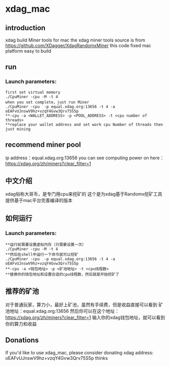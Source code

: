 # xdag_mac
## introduction
xdag  build  Miner tools for mac
the xdag miner tools  source is from https://github.com/XDagger/XdagRandomxMiner
this code fixed mac platform easy to build
## run
### Launch parameters:
	first set virtual memory
	./CpuMiner -cpu -M -t 4
	when you set complete，just run Miner
	./CpuMiner -cpu  -p equal.xdag.org:13656 -t 4 -a oEAFvUJnswV9hz+vzqY4Gvw3Qrv75S5p
	**-cpu -a <WALLET_ADDRESS> -p <POOL_ADDRESS> -t <cpu number of threads> 
	**replace your wallet address and set work cpu Number of threads then just mining
## recommend miner pool 
ip address：equal.xdag.org:13656
you can see computing power on here：https://xdag.org/zh/miners?clear_filter=1
## 中文介绍
xdag俗称大哥币，是专门用cpu来挖矿的
这个是为xdag基于Randomx挖矿工具提供基于mac平台完善编译的版本
## 如何运行
### Launch parameters:
	**运行前需要设置虚拟内存（只需要设置一次）
	./CpuMiner -cpu -M -t 4
	**然后在shell中运行一下命令就可以挖矿
	./CpuMiner -cpu  -p equal.xdag.org:13656 -t 4 -a oEAFvUJnswV9hz+vzqY4Gvw3Qrv75S5p
	**-cpu -a <钱包地址> -p <矿池地址> -t <cpu线程数> 
	**替换你的钱包地址和设置合适的cpu线程数，然后就是开始挖矿了
## 推荐的矿池
对于普通玩家，算力小，最好上矿池，虽然有手续费，但是收益直接可以看到
矿池地址：equal.xdag.org:13656
然后你可以在这个地址：https://xdag.org/zh/miners?clear_filter=1
输入你的xdag钱包地址，就可以看到你的算力和收益

## Donations
If you'd like to use xdag_mac, please consider donating
xdag address:
oEAFvUJnswV9hz+vzqY4Gvw3Qrv75S5p
thinks



